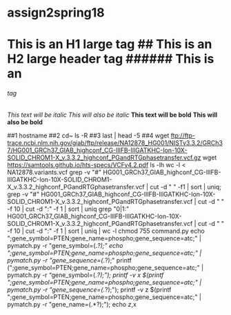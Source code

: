 # assign2spring18

# This is an H1 large tag ## This is an H2 large header tag ###### This is an <h6> tag
*This text will be italic* _This will also be italic_  **This text will be bold** __This will also be bold__ 

##1
hostname
##2
cd~    ls -R
##3
last | head -5
##4
wget ftp://ftp-trace.ncbi.nlm.nih.gov/giab/ftp/release/NA12878_HG001/NISTv3.3.2/GRCh37/HG001_GRCh37_GIAB_highconf_CG-IllFB-IllGATKHC-Ion-10X-SOLID_CHROM1-X_v.3.3.2_highconf_PGandRTGphasetransfer.vcf.gz
wget https://samtools.github.io/hts-specs/VCFv4.2.pdf
ls -lh
wc -l < NA12878.variants.vcf
grep -v "#" HG001_GRCh37_GIAB_highconf_CG-IllFB-IllGATKHC-Ion-10X-SOLID_CHROM1-X_v.3.3.2_highconf_PGandRTGphasetransfer.vcf | cut -d "        " -f1 | sort | uniq;                                                                       grep -v "#" HG001_GRCh37_GIAB_highconf_CG-IllFB-IllGATKHC-Ion-10X-SOLID_CHROM1-X_v.3.3.2_highconf_PGandRTGphasetransfer.vcf | cut -d "        " -f 10 | cut -d ":" -f 1 | sort | uniq
grep "0|1:" HG001_GRCh37_GIAB_highconf_CG-IllFB-IllGATKHC-Ion-10X-SOLID_CHROM1-X_v.3.3.2_highconf_PGandRTGphasetransfer.vcf | cut -d "        " -f 10 | cut -d ":" -f 1 | sort | uniq | wc -l
chmod 755 command.py
echo ";gene_symbol=PTEN;gene_name=phospho;gene_sequence=atc;" | pymatch.py -r "gene_symbol=(.*?);"
echo ";gene_symbol=PTEN;gene_name=phospho;gene_sequence=atc;" | pymatch.py -r "gene_sequence=(.*?);"
printf (";gene_symbol=PTEN;gene_name=phospho;gene_sequence=atc;" | pymatch.py -r “gene_symbol=(.*?);”);
printf -v x $(printf ";gene_symbol=PTEN;gene_name=phospho;gene_sequence=atc;" | pymatch.py -r "gene_sequence=(.*?);"); printf -v z $(printf ";gene_symbol=PTEN;gene_name=phospho;gene_sequence=atc;" | pymatch.py -r "gene_name=(.*?);"); echo $z,$x
